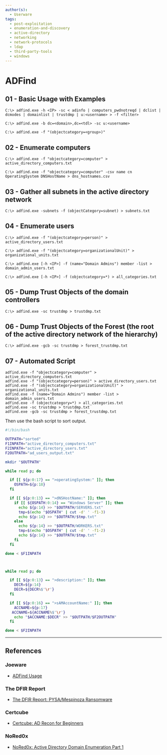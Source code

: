 ```yaml
---
author(s):
  - Userware
tags:
  - post-exploitation
  - enumeration-and-discovery
  - active-directory
  - networking
  - network-protocols
  - ldap
  - third-party-tools
  - windows
---
```

# ADFind

## 01 - Basic Usage with Examples

```
C:\> adfind.exe -h <IP> -sc < adinfo | computers_pwdnotreqd | dclist | dcmodes | domainlist | trustdmp | u:<username> > -f <filter>

C:\> adfind.exe -b dc=<domain>,dc=<tdl> -sc u:<username>

C:\> adfind.exe -f "(objectcategory=<group>)"
```

## 02 - Enumerate computers

```
C:\> adfind.exe -f "objectcategory=computer" > active_directory_computers.txt

C:\> adfind.exe -f "objectcategory=computer" -csv name cn OperatingSystem DNSHostName > dns_hostnames.csv
```

## 03 - Gather all subnets in the active directory network

```
C:\> adfind.exe -subnets -f (objectCategory=subnet) > subnets.txt
```

## 04 - Enumerate users

```
C:\> adfind.exe -f "(objectcategory=person)" > active_directory_users.txt

C:\> adfind.exe -f "(objectcategory=organizationalUnit)" > organizational_units.txt

C:\> adfind.exe [-h <IP>] -f (name="Domain Admins") member -list > domain_admin_users.txt

C:\> adfind.exe [-h <IP>] -f (objectcategory=*) > all_categories.txt
```

## 05 - Dump Trust Objects of the domain controllers

```
C:\> adfind.exe -sc trustdmp > trustdmp.txt
```

## 06 - Dump Trust Objects of the Forest (the root of the active directory network of the hierarchy)

```
C:\> adfind.exe -gcb -sc trustdmp > forest_trustdmp.txt
```

## 07 - Automated Script

```batch
adfind.exe -f "objectcategory=computer" > active_directory_computers.txt
adfind.exe -f "(objectcategory=person)" > active_directory_users.txt
adfind.exe -f "(objectcategory=organizationalUnit)" > organizational_units.txt
adfind.exe -f (name="Domain Admins") member -list > domain_admin_users.txt
adfind.exe -f (objectcategory=*) > all_categories.txt
adfind.exe -sc trustdmp > trustdmp.txt
adfind.exe -gcb -sc trustdmp > forest_trustdmp.txt
```

Then use the bash script to sort output.

```bash
#!/bin/bash

OUTPATH="sorted"
F1INPATH="active_directory_computers.txt"
F2INPATH="active_directory_users.txt"
F2OUTPATH="ad_users_output.txt"

mkdir "$OUTPATH"

while read p; do

  if [[ ${p:0:17} == ">operatingSystem:" ]]; then
    OSPATH=${p:18}
  fi

  if [[ ${p:0:13} == ">dNSHostName:" ]]; then
    if [[ ${OSPATH:0:14} == "Windows Server" ]]; then
      echo ${p:14} >> "$OUTPATH/SERVERS.txt"
      tmp=$(echo "$OSPATH" | cut -d' ' -f1-3)
      echo ${p:14} >> "$OUTPATH/$tmp.txt"
    else
      echo ${p:14} >> "$OUTPATH/WORKERS.txt"
      tmp=$(echo "$OSPATH" | cut -d' ' -f1-2)
      echo ${p:14} >> "$OUTPATH/$tmp.txt"
    fi
  fi

done < $F1INPATH



while read p; do

  if [[ ${p:0:13} == ">description:" ]]; then
    DECR=${p:14}
    DECR=${DECR%$'\r'}
  fi

  if [[ ${p:0:16} == ">sAMAccountName:" ]]; then
    ACCNAME=${p:17}
   ACCNAME=${ACCNAME%$'\r'}
    echo "$ACCNAME:$DECR" >> "$OUTPATH/$F2OUTPATH"
  fi

done < $F2INPATH
```

---
## References

### Joeware

- [ADFind Usage](https://www.joeware.net/freetools/tools/adfind/usage.htm)

### The DFIR Report

- [The DFIR Report: PYSA/Mespinoza Ransomware](https://thedfirreport.com/2020/11/23/pysa-mespinoza-ransomware/)

### Certcube

- [Certcube: AD Recon for Beginners](https://blog.certcube.com/ad-recon-for-beginners/)

### NoRed0x

- [NoRed0x: Active Directory Domain Enumeration Part 1](https://nored0x.github.io/red-teaming/active-directory-domain-enumeration-part-1/)